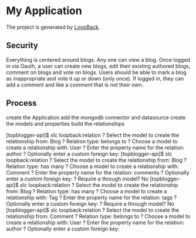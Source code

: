 # My Application

The project is generated by [LoopBack](http://loopback.io).

## Security

Everything is centered around blogs. Any one can view a blog.
Once logged in via Oauth, a user can create new blogs, edit their existing authored blogs, comment on blogs and vote on blogs. Users should be able to mark a blog as inappropriate and vote it up or down (only once). If logged in, they can add a comment and like a comment that is not their own.

## Process

create the Application
add the mongodb connector and datasource
create the models and properties
build the relationships

[topblogger-api]$ slc loopback:relation
? Select the model to create the relationship from: Blog
? Relation type: belongs to
? Choose a model to create a relationship with: User
? Enter the property name for the relation: author
? Optionally enter a custom foreign key:
[topblogger-api]$ slc loopback:relation
? Select the model to create the relationship from: Blog
? Relation type: has many
? Choose a model to create a relationship with: Comment
? Enter the property name for the relation: comments
? Optionally enter a custom foreign key:
? Require a through model? No
[topblogger-api]$ slc loopback:relation
? Select the model to create the relationship from: Blog
? Relation type: has many
? Choose a model to create a relationship with: Tag
? Enter the property name for the relation: tags
? Optionally enter a custom foreign key:
? Require a through model? No
[topblogger-api]$ slc loopback:relation
? Select the model to create the relationship from: Comment
? Relation type: belongs to
? Choose a model to create a relationship with: User
? Enter the property name for the relation: author
? Optionally enter a custom foreign key:
